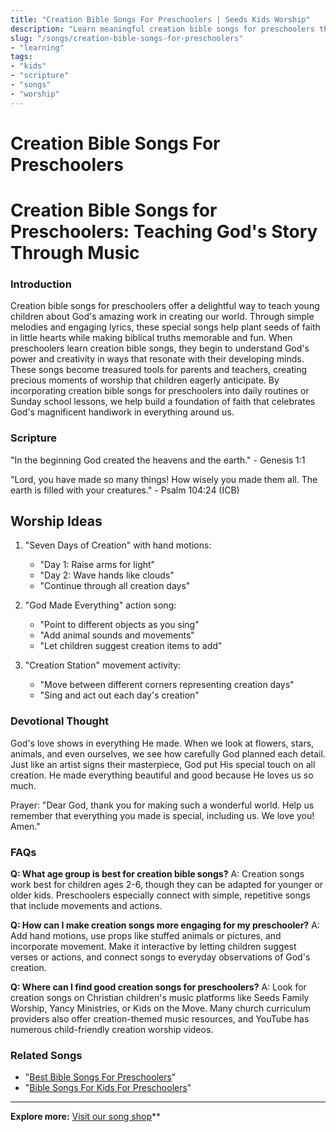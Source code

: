 ```yaml
---
title: "Creation Bible Songs For Preschoolers | Seeds Kids Worship"
description: "Learn meaningful creation bible songs for preschoolers that teach Scripture through music. Interactive worship resources for kids and families."
slug: "/songs/creation-bible-songs-for-preschoolers"
- "learning"
tags:
- "kids"
- "scripture"
- "songs"
- "worship"
---
```


# Creation Bible Songs For Preschoolers

# Creation Bible Songs for Preschoolers: Teaching God's Story Through Music

### Introduction
Creation bible songs for preschoolers offer a delightful way to teach young children about God's amazing work in creating our world. Through simple melodies and engaging lyrics, these special songs help plant seeds of faith in little hearts while making biblical truths memorable and fun. When preschoolers learn creation bible songs, they begin to understand God's power and creativity in ways that resonate with their developing minds. These songs become treasured tools for parents and teachers, creating precious moments of worship that children eagerly anticipate. By incorporating creation bible songs for preschoolers into daily routines or Sunday school lessons, we help build a foundation of faith that celebrates God's magnificent handiwork in everything around us.

### Scripture
"In the beginning God created the heavens and the earth." - Genesis 1:1

"Lord, you have made so many things! How wisely you made them all. The earth is filled with your creatures." - Psalm 104:24 (ICB)

## Worship Ideas
1. "Seven Days of Creation" with hand motions:
   - "Day 1: Raise arms for light"
   - "Day 2: Wave hands like clouds"
   - "Continue through all creation days"

2. "God Made Everything" action song:
   - "Point to different objects as you sing"
   - "Add animal sounds and movements"
   - "Let children suggest creation items to add"

3. "Creation Station" movement activity:
   - "Move between different corners representing creation days"
   - "Sing and act out each day's creation"

### Devotional Thought
God's love shows in everything He made. When we look at flowers, stars, animals, and even ourselves, we see how carefully God planned each detail. Just like an artist signs their masterpiece, God put His special touch on all creation. He made everything beautiful and good because He loves us so much.

Prayer: "Dear God, thank you for making such a wonderful world. Help us remember that everything you made is special, including us. We love you! Amen."

### FAQs
**Q: What age group is best for creation bible songs?**
A: Creation songs work best for children ages 2-6, though they can be adapted for younger or older kids. Preschoolers especially connect with simple, repetitive songs that include movements and actions.

**Q: How can I make creation songs more engaging for my preschooler?**
A: Add hand motions, use props like stuffed animals or pictures, and incorporate movement. Make it interactive by letting children suggest verses or actions, and connect songs to everyday observations of God's creation.

**Q: Where can I find good creation songs for preschoolers?**
A: Look for creation songs on Christian children's music platforms like Seeds Family Worship, Yancy Ministries, or Kids on the Move. Many church curriculum providers also offer creation-themed music resources, and YouTube has numerous child-friendly creation worship videos.

### Related Songs

- "[Best Bible Songs For Preschoolers](/songs/best-bible-songs-for-preschoolers/)"
- "[Bible Songs For Kids For Preschoolers](/songs/bible-songs-for-kids-for-preschoolers/)"

---

**Explore more:** [Visit our song shop](https://seedskidsworship.com/shop)**

<!-- Schema Markup -->
<script type="application/ld+json">
{
  "@context": "https://schema.org",
  "@type": "MusicRecording",
  "name": "Creation Bible Songs For Preschoolers",
  "byArtist": {
    "@type": "MusicGroup",
    "name": "Seeds Kids Worship"
  },
  "isFamilyFriendly": true,
  "url": "https://seedskidsworship.com/songs/creation-bible-songs-for-preschoolers/"
}
</script>
